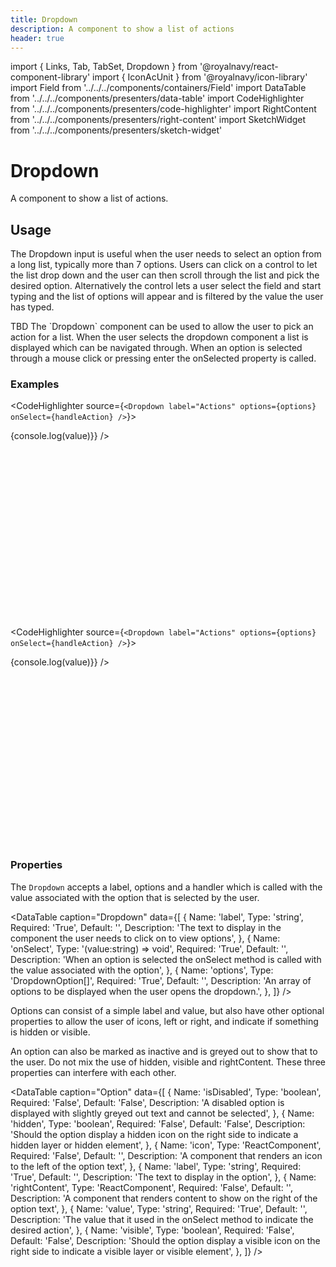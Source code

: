 ```yaml
---
title: Dropdown
description: A component to show a list of actions
header: true
---
```


import { Links, Tab, TabSet, Dropdown } from '@royalnavy/react-component-library'
import { IconAcUnit } from '@royalnavy/icon-library'
import Field from '../../../components/containers/Field'
import DataTable from '../../../components/presenters/data-table'
import CodeHighlighter from '../../../components/presenters/code-highlighter'
import RightContent from '../../../components/presenters/right-content'
import SketchWidget from '../../../components/presenters/sketch-widget'

# Dropdown
A component to show a list of actions.
<SelectComponent />

## Usage
The Dropdown input is useful when the user needs to select an option from a long list, typically more than 7 options. Users can click on a control to let the list drop down and the user can then scroll through the list
and pick the desired option. Alternatively the control lets a user select the field and start typing and the list of options will appear and is filtered by the value the user has typed.

<TabSet>

<Tab title="Design">

<SketchWidget name="Dropdown" href="/standards-toolkit.sketch" /> 
TBD

</Tab>

<Tab title="Develop">
The `Dropdown` component can be used to allow the user to pick an action for a list. When the user selects the dropdown component a list is displayed which can be navigated through. When an option is selected through a mouse click or pressing enter the onSelected property is called.

### Examples
<CodeHighlighter source={`<Dropdown label="Actions" options={options} onSelect={handleAction} />`}>
<div style="height: 300px">
<Dropdown 
  label="Actions" 
  options={[
    { value: 'chocolate', label: 'Chocolate', hidden: true },
    { value: 'chozbun', label: 'ChozoBun', visible: true },
    { value: 'melon', label: 'Melon', isDisabled: true },
    { value: 'strawberry', label: 'Strawberry' },
    { value: 'vanilla', label: 'Vanilla', rightContent: RightContent},
  ]} 
  onSelect={(value) => {console.log(value)}} 
/> 
</div>
</CodeHighlighter>

<CodeHighlighter source={`<Dropdown label="Actions" options={options} onSelect={handleAction} />`}>
<div style="height: 300px">
<Dropdown 
  label="Actions" 
  options={[
    { icon: IconAcUnit, value: 'chocolate', label: 'Chocolate', hidden: true },
    { icon: IconAcUnit, value: 'chozbun', label: 'ChozoBun', visible: true },
    { icon: IconAcUnit, value: 'melon', label: 'Melon', isDisabled: true },
    { icon: IconAcUnit, value: 'strawberry', label: 'Strawberry' },
    { icon: IconAcUnit, value: 'vanilla', label: 'Vanilla' },
  ]} 
  onSelect={(value) => {console.log(value)}} 
/> 
</div>
</CodeHighlighter>

### Properties
The `Dropdown` accepts a label, options and a handler which is called with the value associated with the option that is selected by the user.

<DataTable caption="Dropdown" data={[
  {
    Name: 'label',
    Type: 'string',
    Required: 'True',
    Default: '',
    Description: 'The text to display in the component the user needs to click on to view options',
  },
  {
    Name: 'onSelect',
    Type: '(value:string) => void',
    Required: 'True',
    Default: '',
    Description: 'When an option is selected the onSelect method is called with the value associated with the option',
  },
  {
    Name: 'options',
    Type: 'DropdownOption[]',
    Required: 'True',
    Default: '',
    Description: 'An array of options to be displayed when the user opens the dropdown.',
  },
]} />
<br />

Options can consist of a simple label and value, but also have other optional properties to allow
the user of icons, left or right, and indicate if something is hidden or visible.

An option can also be marked as inactive and is greyed out to show that to the user. Do not mix the use of hidden, visible and rightContent. These three properties can interfere with each other.

<DataTable caption="Option" data={[
  {
    Name: 'isDisabled',
    Type: 'boolean',
    Required: 'False',
    Default: 'False',
    Description: 'A disabled option is displayed with slightly greyed out text and cannot be selected',
  },
  {
    Name: 'hidden',
    Type: 'boolean',
    Required: 'False',
    Default: 'False',
    Description: 'Should the option display a hidden icon on the right side to indicate a hidden layer or hidden element',
  },
  {
    Name: 'icon',
    Type: 'ReactComponent',
    Required: 'False',
    Default: '',
    Description: 'A component that renders an icon to the left of the option text',
  },
  {
    Name: 'label',
    Type: 'string',
    Required: 'True',
    Default: '',
    Description: 'The text to display in the option',
  },
  {
    Name: 'rightContent',
    Type: 'ReactComponent',
    Required: 'False',
    Default: '',
    Description: 'A component that renders content to show on the right of the option text',
  },
  {
    Name: 'value',
    Type: 'string',
    Required: 'True',
    Default: '',
    Description: 'The value that it used in the onSelect method to indicate the desired action',
  },
  {
    Name: 'visible',
    Type: 'boolean',
    Required: 'False',
    Default: 'False',
    Description: 'Should the option display a visible icon on the right side to indicate a visible layer or visible element',
  },
]} />

</Tab>
</TabSet>
